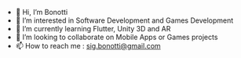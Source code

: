 - 👋 Hi, I’m Bonotti
- 👀 I’m interested in Software Development and Games Development
- 🌱 I’m currently learning Flutter, Unity 3D and AR
- 💞️ I’m looking to collaborate on Mobile Apps or Games projects
- 📫 How to reach me : sig.bonotti@gmail.com
